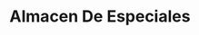 ---
title: "Almacen De Especiales"
url: /santiago-de-los-caballeros/almacen-de-especiales/
shop: hágalo usted mismo
---